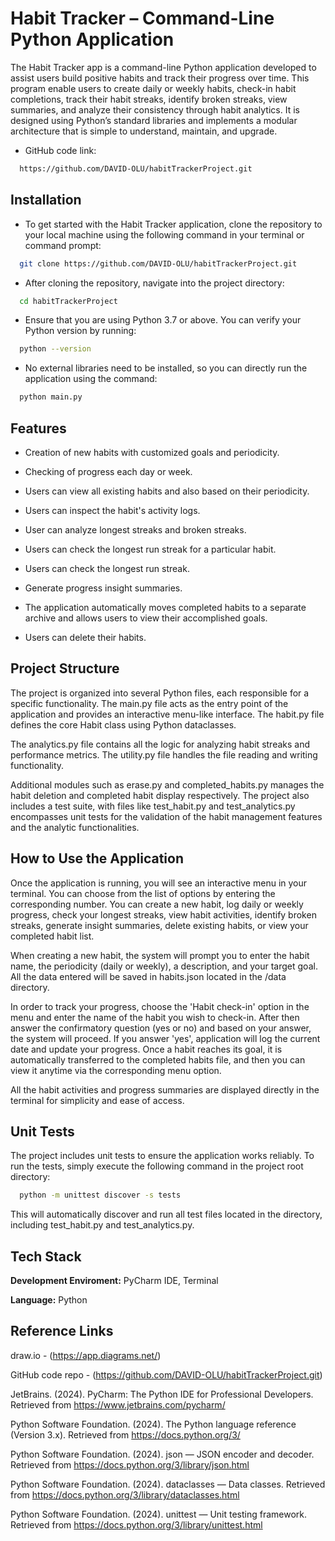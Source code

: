 
# Habit Tracker – Command-Line Python Application

The Habit Tracker app is a command-line Python application developed to assist users build positive habits and track their progress over time. This program enable users to create daily or weekly habits, check-in habit completions, track their habit streaks, identify broken streaks, view summaries, and analyze their consistency through habit analytics. It is designed using Python’s standard libraries and implements a modular architecture that is simple to understand, maintain, and upgrade.


-  GitHub code link:
```bash
  https://github.com/DAVID-OLU/habitTrackerProject.git
```




## Installation

-  To get started with the Habit Tracker application, clone the repository to your local machine using the following command in your terminal or command prompt:

```bash
  git clone https://github.com/DAVID-OLU/habitTrackerProject.git

```

-  After cloning the repository, navigate into the project directory:
```bash
  cd habitTrackerProject
```

-  Ensure that you are using Python 3.7 or above. You can verify your Python version by running:
```bash
  python --version
```

-  No external libraries need to be installed, so you can directly run the application using the command:
```bash
  python main.py
```


## Features

-  Creation of new habits with customized goals and periodicity.

-  Checking of progress each day or week.

-  Users can view all existing habits and also based on their periodicity.

-  Users can inspect the habit's activity logs.

-  User can analyze longest streaks and broken streaks.

-  Users can check the longest run streak for a particular habit.

-  Users can check the longest run streak.

-  Generate progress insight summaries.

-  The application automatically moves completed habits to a separate archive and allows users to view their accomplished goals.

-  Users can delete their habits.



## Project Structure

The project is organized into several Python files, each responsible for a specific functionality. The main.py file acts as the entry point of the application and provides an interactive menu-like interface. The habit.py file defines the core Habit class using Python dataclasses. 

The analytics.py file contains all the logic for analyzing habit streaks and performance metrics. The utility.py file handles the file reading and writing functionality. 

Additional modules such as erase.py and completed_habits.py manages the habit deletion and completed habit display respectively. The project also includes a test suite, with files like test_habit.py and test_analytics.py encompasses unit tests for the validation of the habit management features and the analytic functionalities.





## How to Use the Application

Once the application is running, you will see an interactive menu in your terminal. You can choose from the list of options by entering the corresponding number. You can create a new habit, log daily or weekly progress, check your longest streaks, view habit activities, identify broken streaks, generate insight summaries, delete existing habits, or view your completed habit list.

When creating a new habit, the system will prompt you to enter the habit name, the periodicity (daily or weekly), a description, and your target goal. All the data entered will be saved in habits.json located in the /data directory.

In order to track your progress, choose the 'Habit check-in' option in the menu and enter the name of the habit you wish to check-in. After then answer the confirmatory question (yes or no) and based on your answer, the system will proceed. If you answer 'yes', application will log the current date and update your progress. Once a habit reaches its goal, it is automatically transferred to the completed habits file, and then you can view it anytime via the corresponding menu option.

All the habit activities and progress summaries are displayed directly in the terminal for simplicity and ease of access.
## Unit Tests

The project includes unit tests to ensure the application works reliably. To run the tests, simply execute the following command in the project root directory:
```bash
  python -m unittest discover -s tests
```
This will automatically discover and run all test files located in the directory, including test_habit.py and test_analytics.py.

## Tech Stack

**Development Enviroment:** PyCharm IDE, Terminal

**Language:** Python


## Reference Links

draw.io - (https://app.diagrams.net/)

GitHub code repo - (https://github.com/DAVID-OLU/habitTrackerProject.git)

JetBrains. (2024). PyCharm: The Python IDE for Professional Developers. Retrieved from https://www.jetbrains.com/pycharm/

Python Software Foundation. (2024). The Python language reference (Version 3.x). Retrieved from https://docs.python.org/3/

Python Software Foundation. (2024). json — JSON encoder and decoder. Retrieved from https://docs.python.org/3/library/json.html

Python Software Foundation. (2024). dataclasses — Data classes. Retrieved from https://docs.python.org/3/library/dataclasses.html

Python Software Foundation. (2024). unittest — Unit testing framework. Retrieved from https://docs.python.org/3/library/unittest.html


